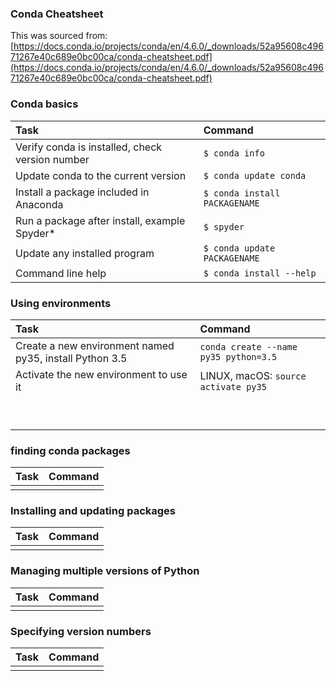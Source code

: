 ### Conda Cheatsheet



This was sourced from: [https://docs.conda.io/projects/conda/en/4.6.0/_downloads/52a95608c49671267e40c689e0bc00ca/conda-cheatsheet.pdf](https://docs.conda.io/projects/conda/en/4.6.0/_downloads/52a95608c49671267e40c689e0bc00ca/conda-cheatsheet.pdf)

### Conda basics

|Task|Command|
|:--|:--|
|Verify conda is installed, check version number|`$ conda info`|
|Update conda to the current version|`$ conda update conda`|
|Install a package included in Anaconda|`$ conda install PACKAGENAME`|
|Run a package after install, example Spyder*|`$ spyder`|
|Update any installed program|`$ conda update PACKAGENAME`|
|Command line help|`$ conda install --help`|

### Using environments

|Task|Command|
|:--|:--|
|Create a new environment named py35, install Python 3.5|`conda create --name py35 python=3.5` |
|Activate the new environment to use it|LINUX, macOS: `source activate py35`|
|||
|||
|||
|||
|||
|||
|||
|||
|||

### finding conda packages

|Task|Command|
|:--|:--|
|||

### Installing and updating packages

|Task|Command|
|:--|:--|
|||

### Managing multiple versions of Python

|Task|Command|
|:--|:--|
|||

### Specifying version numbers

|Task|Command|
|:--|:--|
|||
